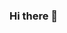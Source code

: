 ### Hi there 👋

<!--
**DevUnderConstruction/DevUnderConstruction** is a ✨ _special_ ✨ repository because its `README.md` (this file) appears on your GitHub profile.

Here are some ideas to get you started:

- 🔭 I’m currently working on my Career as an Webdeveloper
- 🌱 I’m currently learning <HTML> <CSS> <JS>
- 👯 I’m looking to collaborate on Web based Enterprise software
- 🤔 I’m looking for help with ...
- 💬 Ask me about ...
- 📫 How to reach me: ...
- 
- ⚡ Fun fact: ...
-->
